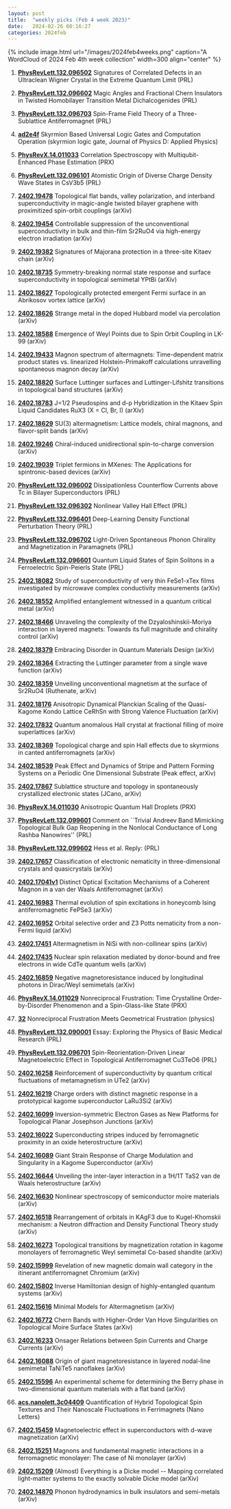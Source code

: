 ```yaml
---
layout: post
title:  "weekly picks (Feb 4 week 2023)"
date:   2024-02-26 00:16:27
categories: 2024feb
---
```



{% include image.html url="/images/2024feb4weeks.png" caption="A WordCloud of 2024 Feb 4th week collection" width=300 align="center" %}



1. **[PhysRevLett.132.096502](https://link.aps.org/doi/10.1103/PhysRevLett.132.096502)** Signatures of Correlated Defects in an Ultraclean Wigner Crystal in the Extreme Quantum Limit (PRL)

1. **[PhysRevLett.132.096602](https://link.aps.org/doi/10.1103/PhysRevLett.132.096602)** Magic Angles and Fractional Chern Insulators in Twisted Homobilayer Transition Metal Dichalcogenides (PRL)

1. **[PhysRevLett.132.096703](https://link.aps.org/doi/10.1103/PhysRevLett.132.096703)** Spin-Frame Field Theory of a Three-Sublattice Antiferromagnet (PRL)


1. **[ad2e4f](http://iopscience.iop.org/article/10.1088/1361-6463/ad2e4f)** Skyrmion Based Universal Logic Gates and Computation Operation (skyrmion logic gate, Journal of Physics D: Applied Physics)




1. **[PhysRevX.14.011033](https://link.aps.org/doi/10.1103/PhysRevX.14.011033)** Correlation Spectroscopy with Multiqubit-Enhanced Phase Estimation (PRX)

1. **[PhysRevLett.132.096101](https://link.aps.org/doi/10.1103/PhysRevLett.132.096101)** Atomistic Origin of Diverse Charge Density Wave States in CsV3b5 (PRL)



1. **[2402.19478](http://arxiv.org/abs/2402.19478)** Topological flat bands, valley polarization, and interband superconductivity in magic-angle twisted bilayer graphene with proximitized spin-orbit couplings (arXiv)

1. **[2402.19454](http://arxiv.org/abs/2402.19454)** Controllable suppression of the unconventional superconductivity in bulk and thin-film Sr2RuO4 via high-energy electron irradiation (arXiv)

1. **[2402.19382](http://arxiv.org/abs/2402.19382)** Signatures of Majorana protection in a three-site Kitaev chain (arXiv)

1. **[2402.18735](http://arxiv.org/abs/2402.18735)** Symmetry-breaking normal state response and surface superconductivity in topological semimetal YPtBi (arXiv)

1. **[2402.18627](http://arxiv.org/abs/2402.18627)** Topologically protected emergent Fermi surface in an Abrikosov vortex lattice (arXiv)

1. **[2402.18626](http://arxiv.org/abs/2402.18626)** Strange metal in the doped Hubbard model via percolation (arXiv)

1. **[2402.18588](http://arxiv.org/abs/2402.18588)** Emergence of Weyl Points due to Spin Orbit Coupling in LK-99 (arXiv)

1. **[2402.19433](http://arxiv.org/abs/2402.19433)** Magnon spectrum of altermagnets: Time-dependent matrix product states vs. linearized Holstein-Primakoff calculations unravelling spontaneous magnon decay (arXiv)

1. **[2402.18820](http://arxiv.org/abs/2402.18820)** Surface Luttinger surfaces and Luttinger-Lifshitz transitions in topological band structures (arXiv)

1. **[2402.18783](http://arxiv.org/abs/2402.18783)** J=1/2 Pseudospins and d-p Hybridization in the Kitaev Spin Liquid Candidates RuX3 (X = Cl, Br, I) (arXiv)

1. **[2402.18629](http://arxiv.org/abs/2402.18629)** SU(3) altermagnetism: Lattice models, chiral magnons, and flavor-split bands (arXiv)

1. **[2402.19246](http://arxiv.org/abs/2402.19246)** Chiral-induced unidirectional spin-to-charge conversion (arXiv)

1. **[2402.19039](http://arxiv.org/abs/2402.19039)** Triplet fermions in MXenes: The Applications for spintronic-based devices (arXiv)




1. **[PhysRevLett.132.096002](https://link.aps.org/doi/10.1103/PhysRevLett.132.096002)** Dissipationless Counterflow Currents above Tc in Bilayer Superconductors (PRL)

1. **[PhysRevLett.132.096302](https://link.aps.org/doi/10.1103/PhysRevLett.132.096302)** Nonlinear Valley Hall Effect (PRL)

1. **[PhysRevLett.132.096401](https://link.aps.org/doi/10.1103/PhysRevLett.132.096401)** Deep-Learning Density Functional Perturbation Theory (PRL)

1. **[PhysRevLett.132.096702](https://link.aps.org/doi/10.1103/PhysRevLett.132.096702)** Light-Driven Spontaneous Phonon Chirality and Magnetization in Paramagnets (PRL)

1. **[PhysRevLett.132.096601](https://link.aps.org/doi/10.1103/PhysRevLett.132.096601)** Quantum Liquid States of Spin Solitons in a Ferroelectric Spin-Peierls State (PRL)





1. **[2402.18082](http://arxiv.org/abs/2402.18082)** Study of superconductivity of very thin FeSe1-xTex films investigated by microwave complex conductivity measurements (arXiv)

1. **[2402.18552](http://arxiv.org/abs/2402.18552)** Amplified entanglement witnessed in a quantum critical metal (arXiv)

1. **[2402.18466](http://arxiv.org/abs/2402.18466)** Unraveling the complexity of the Dzyaloshinskii-Moriya interaction in layered magnets: Towards its full magnitude and chirality control (arXiv)

1. **[2402.18379](http://arxiv.org/abs/2402.18379)** Embracing Disorder in Quantum Materials Design (arXiv)

1. **[2402.18364](http://arxiv.org/abs/2402.18364)** Extracting the Luttinger parameter from a single wave function (arXiv)

1. **[2402.18359](http://arxiv.org/abs/2402.18359)** Unveiling unconventional magnetism at the surface of Sr2RuO4 (Ruthenate, arXiv)

1. **[2402.18176](http://arxiv.org/abs/2402.18176)** Anisotropic Dynamical Planckian Scaling of the Quasi-Kagome Kondo Lattice CeRhSn with Strong Valence Fluctuation (arXiv)

1. **[2402.17832](http://arxiv.org/abs/2402.17832)** Quantum anomalous Hall crystal at fractional filling of moire superlattices (arXiv)

1. **[2402.18369](http://arxiv.org/abs/2402.18369)** Topological charge and spin Hall effects due to skyrmions in canted antiferromagnets (arXiv)

1. **[2402.18539](http://arxiv.org/abs/2402.18539)** Peak Effect and Dynamics of Stripe and Pattern Forming Systems on a Periodic One Dimensional Substrate (Peak effect, arXiv)

1. **[2402.17867](http://arxiv.org/abs/2402.17867)** Sublattice structure and topology in spontaneously crystallized electronic states (JCano, arXiv)







1. **[PhysRevX.14.011030](https://link.aps.org/doi/10.1103/PhysRevX.14.011030)** Anisotropic Quantum Hall Droplets (PRX)

1. **[PhysRevLett.132.099601](https://link.aps.org/doi/10.1103/PhysRevLett.132.099601)** Comment on ``Trivial Andreev Band Mimicking Topological Bulk Gap Reopening in the Nonlocal Conductance of Long Rashba Nanowires'' (PRL)

1. **[PhysRevLett.132.099602](https://link.aps.org/doi/10.1103/PhysRevLett.132.099602)** Hess et al. Reply: (PRL)






1. **[2402.17657](http://arxiv.org/abs/2402.17657)** Classification of electronic nematicity in three-dimensional crystals and quasicrystals (arXiv)

1. **[2402.17041v1](https://arxiv.org/abs/2402.17041v1)** Distinct Optical Excitation Mechanisms of a Coherent Magnon in a van der Waals Antiferromagnet (arXiv)

1. **[2402.16983](http://arxiv.org/abs/2402.16983)** Thermal evolution of spin excitations in honeycomb Ising antiferromagnetic FePSe3 (arXiv)

1. **[2402.16952](http://arxiv.org/abs/2402.16952)** Orbital selective order and Z3 Potts nematicity from a non-Fermi liquid (arXiv)

1. **[2402.17451](http://arxiv.org/abs/2402.17451)** Altermagnetism in NiSi with non-collinear spins (arXiv)

1. **[2402.17435](http://arxiv.org/abs/2402.17435)** Nuclear spin relaxation mediated by donor-bound and free electrons in wide CdTe quantum wells (arXiv)

1. **[2402.16859](http://arxiv.org/abs/2402.16859)** Negative magnetoresistance induced by longitudinal photons in Dirac/Weyl semimetals (arXiv)






1. **[PhysRevX.14.011029](https://link.aps.org/doi/10.1103/PhysRevX.14.011029)** Nonreciprocal Frustration: Time Crystalline Order-by-Disorder Phenomenon and a Spin-Glass-like State (PRX)


1. **[32](https://physics.aps.org/articles/v17/32)** Nonreciprocal Frustration Meets Geometrical Frustration (physics)


1. **[PhysRevLett.132.090001](https://link.aps.org/doi/10.1103/PhysRevLett.132.090001)** Essay: Exploring the Physics of Basic Medical Research (PRL)

1. **[PhysRevLett.132.096701](https://link.aps.org/doi/10.1103/PhysRevLett.132.096701)** Spin-Reorientation-Driven Linear Magnetoelectric Effect in Topological Antiferromagnet Cu3TeO6 (PRL)





1. **[2402.16258](http://arxiv.org/abs/2402.16258)** Reinforcement of superconductivity by quantum critical fluctuations of metamagnetism in UTe2 (arXiv)

1. **[2402.16219](http://arxiv.org/abs/2402.16219)** Charge orders with distinct magnetic response in a prototypical kagome superconductor LaRu3Si2 (arXiv)

1. **[2402.16099](http://arxiv.org/abs/2402.16099)** Inversion-symmetric Electron Gases as New Platforms for Topological Planar Josephson Junctions (arXiv)

1. **[2402.16022](http://arxiv.org/abs/2402.16022)** Superconducting stripes induced by ferromagnetic proximity in an oxide heterostructure (arXiv)

1. **[2402.16089](http://arxiv.org/abs/2402.16089)** Giant Strain Response of Charge Modulation and Singularity in a Kagome Superconductor (arXiv)

1. **[2402.16644](http://arxiv.org/abs/2402.16644)** Unveiling the inter-layer interaction in a 1H/1T TaS2 van de Waals heterostructure (arXiv)

1. **[2402.16630](http://arxiv.org/abs/2402.16630)** Nonlinear spectroscopy of semiconductor moire materials (arXiv)

1. **[2402.16518](http://arxiv.org/abs/2402.16518)** Rearrangement of orbitals in KAgF3 due to Kugel-Khomskii mechanism: a Neutron diffraction and Density Functional Theory study (arXiv)

1. **[2402.16273](http://arxiv.org/abs/2402.16273)** Topological transitions by magnetization rotation in kagome monolayers of ferromagnetic Weyl semimetal Co-based shandite (arXiv)

1. **[2402.15999](http://arxiv.org/abs/2402.15999)** Revelation of new magnetic domain wall category in the itinerant antiferromagnet Chromium (arXiv)

1. **[2402.15802](http://arxiv.org/abs/2402.15802)** Inverse Hamiltonian design of highly-entangled quantum systems (arXiv)

1. **[2402.15616](http://arxiv.org/abs/2402.15616)** Minimal Models for Altermagnetism (arXiv)

1. **[2402.16772](http://arxiv.org/abs/2402.16772)** Chern Bands with Higher-Order Van Hove Singularities on Topological Moire Surface States (arXiv)

1. **[2402.16233](http://arxiv.org/abs/2402.16233)** Onsager Relations between Spin Currents and Charge Currents (arXiv)

1. **[2402.16088](http://arxiv.org/abs/2402.16088)** Origin of giant magnetoresistance in layered nodal-line semimetal TaNiTe5 nanoflakes (arXiv)

1. **[2402.15596](http://arxiv.org/abs/2402.15596)** An experimental scheme for determining the Berry phase in two-dimensional quantum materials with a flat band (arXiv)










1. **[acs.nanolett.3c04409](https://doi.org/10.1021/acs.nanolett.3c04409)** Quantification of Hybrid Topological Spin Textures and Their Nanoscale Fluctuations in Ferrimagnets (Nano Letters)



1. **[2402.15459](http://arxiv.org/abs/2402.15459)** Magnetoelectric effect in superconductors with d-wave magnetization (arXiv)

1. **[2402.15251](http://arxiv.org/abs/2402.15251)** Magnons and fundamental magnetic interactions in a ferromagnetic monolayer: The case of Ni monolayer (arXiv)

1. **[2402.15209](http://arxiv.org/abs/2402.15209)** (Almost) Everything is a Dicke model -- Mapping correlated light-matter systems to the exactly solvable Dicke model (arXiv)

1. **[2402.14870](http://arxiv.org/abs/2402.14870)** Phonon hydrodynamics in bulk insulators and semi-metals (arXiv)
